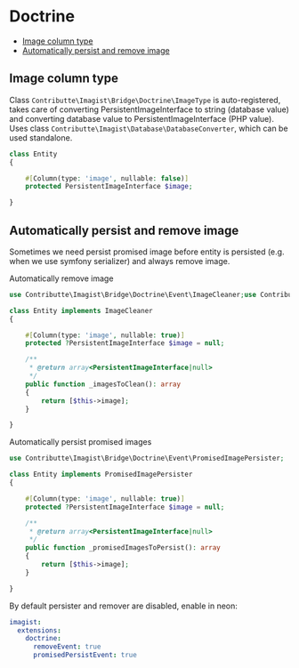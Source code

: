 # Doctrine

- [Image column type](#image-column-type)
- [Automatically persist and remove image](#automatically-persist-and-remove-image)

## Image column type

Class `Contributte\Imagist\Bridge\Doctrine\ImageType` is auto-registered, takes care of converting PersistentImageInterface
to string (database value) and converting database value to PersistentImageInterface (PHP value). Uses class `Contributte\Imagist\Database\DatabaseConverter`, which can be used standalone.

```php
class Entity
{

	#[Column(type: 'image', nullable: false)]
	protected PersistentImageInterface $image;

}
```

## Automatically persist and remove image

Sometimes we need persist promised image before entity is persisted (e.g. when we use symfony serializer) and always remove image.

Automatically remove image

```php
use Contributte\Imagist\Bridge\Doctrine\Event\ImageCleaner;use Contributte\Imagist\Entity\PersistentImageInterface;

class Entity implements ImageCleaner
{

	#[Column(type: 'image', nullable: true)]
	protected ?PersistentImageInterface $image = null;

    /**
     * @return array<PersistentImageInterface|null>
     */
	public function _imagesToClean(): array
	{
        return [$this->image];
    }

}
```
Automatically persist promised images

```php
use Contributte\Imagist\Bridge\Doctrine\Event\PromisedImagePersister;

class Entity implements PromisedImagePersister
{

	#[Column(type: 'image', nullable: true)]
	protected ?PersistentImageInterface $image = null;

    /**
     * @return array<PersistentImageInterface|null>
     */
	public function _promisedImagesToPersist(): array
	{
        return [$this->image];
    }

}
```

By default persister and remover are disabled, enable in neon:
```yaml
imagist:
  extensions:
    doctrine:
      removeEvent: true
      promisedPersistEvent: true
```
